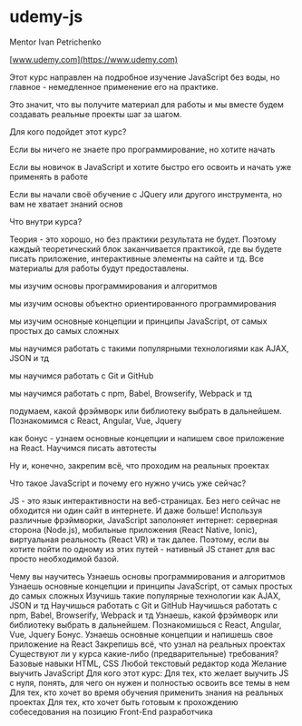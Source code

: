 # udemy-js
Mentor Ivan Petrichenko

[www.udemy.com](https://www.udemy.com)

Этот курс направлен на подробное изучение JavaScript без воды, но главное - немедленное применение его на практике.

Это значит, что вы получите материал для работы и мы вместе будем создавать реальные проекты шаг за шагом.

Для кого подойдет этот курс?

Если вы ничего не знаете про программирование, но хотите начать

Если вы новичок в JavaScript и хотите быстро его освоить и начать уже применять в работе

Если вы начали своё обучение с JQuery или другого инструмента, но вам не хватает знаний основ

Что внутри курса?

Теория - это хорошо, но без практики результата не будет. Поэтому каждый теоретический блок заканчивается практикой, где вы будете писать приложение, интерактивные элементы на сайте и тд. Все материалы для работы будут предоставлены.

мы изучим основы программирования и алгоритмов

мы изучим основы объектно ориентированного программирования

мы изучим основные концепции и принципы JavaScript, от самых простых до самых сложных

мы научимся работать с такими популярными технологиями как AJAX, JSON и тд

мы научимся работать с Git и GitHub

мы научимся работать с npm, Babel, Browserify, Webpack и тд

подумаем, какой фрэймворк или библиотеку выбрать в дальнейшем. Познакомимся с React, Angular, Vue, Jquery

как бонус - узнаем основные концепции и напишем свое приложение на React. Научимся писать автотесты

Ну и, конечно, закрепим всё, что проходим на реальных проектах

Что такое JavaScript и почему его нужно учись уже сейчас?

JS - это язык интерактивности на веб-страницах. Без него сейчас не обходится ни один сайт в интернете. И даже больше! Используя различные фрэймворки, JavaScript заполоняет интернет: серверная сторона (Node.js), мобильные приложения (React Native, Ionic), виртуальная реальность (React VR) и так далее. Поэтому, если вы хотите пойти по одному из этих путей - нативный JS станет для вас просто необходимой базой.



Чему вы научитесь
Узнаешь основы программирования и алгоритмов
Узнаешь основные концепции и принципы JavaScript, от самых простых до самых сложных
Изучишь такие популярные технологии как AJAX, JSON и тд
Научишься работать с Git и GitHub
Научишься работать с npm, Babel, Browserify, Webpack и тд
Узнаешь, какой фрэймворк или библиотеку выбрать в дальнейшем. Познакомишься с React, Angular, Vue, Jquery
Бонус. Узнаешь основные концепции и напишешь свое приложение на React
Закрепишь всё, что узнал на реальных проектах
Существуют ли у курса какие-либо (предварительные) требования?
Базовые навыки HTML, CSS
Любой текстовый редактор кода
Желание выучить JavaScript
Для кого этот курс:
Для тех, кто желает выучить JS с нуля, понять, для чего он нужен и полностью освоить все темы в нем
Для тех, кто хочет во время обучения применить знания на реальных проектах
Для тех, кто хочет быть готовым к прохождению собеседования на позицию Front-End разработчика

